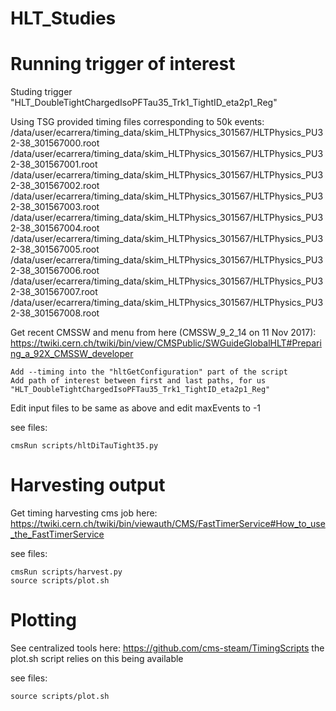 # HLT_Studies

# Running trigger of interest
Studing trigger "HLT_DoubleTightChargedIsoPFTau35_Trk1_TightID_eta2p1_Reg"

Using TSG provided timing files corresponding to 50k events:
/data/user/ecarrera/timing_data/skim_HLTPhysics_301567/HLTPhysics_PU32-38_301567000.root
/data/user/ecarrera/timing_data/skim_HLTPhysics_301567/HLTPhysics_PU32-38_301567001.root
/data/user/ecarrera/timing_data/skim_HLTPhysics_301567/HLTPhysics_PU32-38_301567002.root
/data/user/ecarrera/timing_data/skim_HLTPhysics_301567/HLTPhysics_PU32-38_301567003.root
/data/user/ecarrera/timing_data/skim_HLTPhysics_301567/HLTPhysics_PU32-38_301567004.root
/data/user/ecarrera/timing_data/skim_HLTPhysics_301567/HLTPhysics_PU32-38_301567005.root
/data/user/ecarrera/timing_data/skim_HLTPhysics_301567/HLTPhysics_PU32-38_301567006.root
/data/user/ecarrera/timing_data/skim_HLTPhysics_301567/HLTPhysics_PU32-38_301567007.root
/data/user/ecarrera/timing_data/skim_HLTPhysics_301567/HLTPhysics_PU32-38_301567008.root


Get recent CMSSW and menu from here (CMSSW_9_2_14 on 11 Nov 2017):
https://twiki.cern.ch/twiki/bin/view/CMSPublic/SWGuideGlobalHLT#Preparing_a_92X_CMSSW_developer

    Add --timing into the "hltGetConfiguration" part of the script
    Add path of interest between first and last paths, for us "HLT_DoubleTightChargedIsoPFTau35_Trk1_TightID_eta2p1_Reg"

Edit input files to be same as above and edit maxEvents to -1


see files: 

    cmsRun scripts/hltDiTauTight35.py


# Harvesting output
Get timing harvesting cms job here: https://twiki.cern.ch/twiki/bin/viewauth/CMS/FastTimerService#How_to_use_the_FastTimerService

see files: 

    cmsRun scripts/harvest.py
    source scripts/plot.sh

# Plotting
See centralized tools here: https://github.com/cms-steam/TimingScripts
the plot.sh script relies on this being available

see files: 

    source scripts/plot.sh



